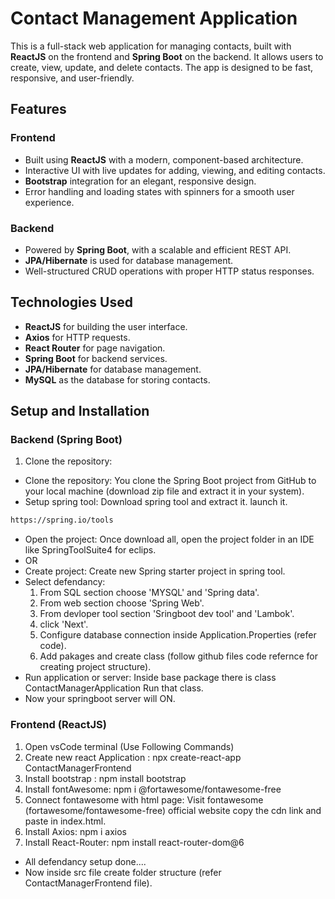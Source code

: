 # Contact Management Application

This is a full-stack web application for managing contacts, built with **ReactJS** on the frontend and **Spring Boot** on the backend. It allows users to create, view, update, and delete contacts. The app is designed to be fast, responsive, and user-friendly.

## Features

### Frontend
- Built using **ReactJS** with a modern, component-based architecture.
- Interactive UI with live updates for adding, viewing, and editing contacts.
- **Bootstrap** integration for an elegant, responsive design.
- Error handling and loading states with spinners for a smooth user experience.

### Backend
- Powered by **Spring Boot**, with a scalable and efficient REST API.
- **JPA/Hibernate** is used for database management.
- Well-structured CRUD operations with proper HTTP status responses.

## Technologies Used

- **ReactJS** for building the user interface.
- **Axios** for HTTP requests.
- **React Router** for page navigation.
- **Spring Boot** for backend services.
- **JPA/Hibernate** for database management.
- **MySQL** as the database for storing contacts.

## Setup and Installation

### Backend (Spring Boot)

1. Clone the repository:
- Clone the repository: You clone the Spring Boot project from GitHub to your local machine (download zip file and extract it in your system).
- Setup spring tool: Download spring tool and extract it. launch it.
  
```bash
https://spring.io/tools
```
- Open the project: Once download all, open the project folder in an IDE like SpringToolSuite4 for eclips.  
- OR
- Create project: Create new Spring starter project in spring tool.
- Select defendancy:
   1. From SQL section choose 'MYSQL' and 'Spring data'.
   2. From web section choose 'Spring Web'.
   3. From devloper tool section 'Sringboot dev tool' and 'Lambok'.
   4. click 'Next'.
   5. Configure database connection inside Application.Properties (refer code).
   6. Add pakages and create class (follow github files code refernce for creating project structure).
- Run application or server: Inside base package there is class ContactManagerApplication Run that class.
- Now your springboot server will ON.

### Frontend (ReactJS)
  1. Open vsCode terminal (Use Following Commands)
  2. Create new react Application : npx create-react-app ContactManagerFrontend
  3. Install bootstrap : npm install bootstrap
  4. Install fontAwesome: npm i @fortawesome/fontawesome-free
  5. Connect fontawesome with html page:	Visit fontawesome (fortawesome/fontawesome-free) official website copy the cdn link and paste in index.html.
  6. Install Axios: npm i axios
  7. Install React-Router: npm install react-router-dom@6
- All defendancy setup done....
- Now inside src file create folder structure (refer ContactManagerFrontend file).
